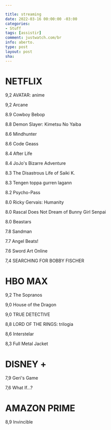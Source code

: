 ```yaml
---

title: streaming
date: 2022-03-16 00:00:00 -03:00
categories:
- Stuff
tags: [assistir]
comment: justwatch.com/br
info: aberto.
type: post
layout: post
sha: 
---
```


# NETFLIX
9,2 AVATAR: anime

9,2 Arcane

8.9 Cowboy Bebop

8.8 Demon Slayer: Kimetsu No Yaiba

8.6 Mindhunter

8.6 Code Geass

8.4 After Life

8.4 JoJo's Bizarre Adventure

8.3 The Disastrous Life of Saiki K.

8.3 Tengen toppa gurren lagann

8.2 Psycho-Pass

8.0 Ricky Gervais: Humanity

8.0 Rascal Does Not Dream of Bunny Girl Senpai

8.0 Beastars

7.8 Sandman

7.7 Angel Beats!

7.6 Sword Art Online

7,4 SEARCHING FOR BOBBY FISCHER

# HBO MAX
9,2 The Sopranos

9,0 House of the Dragon

9,0 TRUE DETECTIVE

8,8 LORD OF THE RINGS: trilogia

8,6 Interstelar

8,3 Full Metal Jacket

# DISNEY +
7,9 Geri's Game

7,6 What If...?

# AMAZON PRIME
8,9 Invincible
